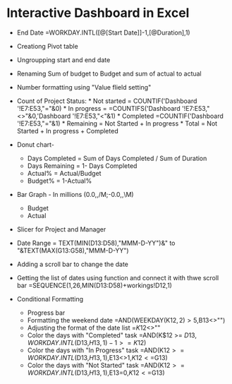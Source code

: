 # Interactive Dashboard in Excel



* End Date =WORKDAY.INTL([@[Start Date]]-1,[@Duration],1)
* Creationg Pivot table
* Ungroupping start and end date
* Renaming Sum of budget to Budget and sum of actual to actual
* Number formatting using "Value flield setting"
* Count of Project Status:
      * Not started = COUNTIF('Dashboard '!E7:E53,"="&0)
      * In progress = =COUNTIFS('Dashboard '!E7:E53,"<>"&0,'Dashboard '!E7:E53,"<"&1)
      * Completed  =COUNTIF('Dashboard '!E7:E53,"="&1)
      * Remaining = Not Started + In progress
      * Total = Not Started + In progress + Completed
      
 * Donut chart-
     * Days Completed = Sum of Days Completed / Sum of Duration
     * Days Remaining = 1- Days Completed
     * Actual% = Actual/Budget
     * Budget% = 1-Actual%
    
 * Bar Graph -
 In millions (0.0,,/M;-0.0,,\M)
     * Budget 
     * Actual
 
 * Slicer for Project and Manager
 * Date Range = TEXT(MIN(D13:D58),"MMM-D-YY")&" to "&TEXT(MAX(G13:G58),"MMM-D-YY")
 * Adding a scroll bar to change the date
 * Getting the list of dates using function and connect it with thwe scroll bar =SEQUENCE(1,26,MIN(D13:D58)+workings!D12,1)
 * Conditional Formatting
    * Progress bar
    * Formatting the weekend date  =AND(WEEKDAY(K$12,2)>5,$B13<>"")
    * Adjusting the format of the date list =$K$12<>""
    * Color the days with "Completed" task =AND(K$12 >= $D13,WORKDAY.INTL($D13,$H13,1)-1>=K$12)
    * Color the days with "In Progress" task =AND(K$12>=WORKDAY.INTL($D13,$H13,1),$E13<>1,$K12<=$G13)
    * Color the days with "Not Started" task =AND(K$12>=WORKDAY.INTL($D13,$H13,1),$E13=0,$K12<=$G13)
 

